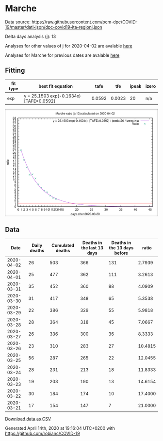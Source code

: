 # Marche

Data source: https://raw.githubusercontent.com/pcm-dpc/COVID-19/master/dati-json/dpc-covid19-ita-regioni.json

Delta days analysis (j): 13

Analyses for other values of j for 2020-04-02 are avalable [here](../2020-04-02/README.md)

Analyses for Marche for previous dates are avalable [here](../README.md)

## Fitting 
|fit type|best fit equation|tafe|tfe|ipeak|izero|
|-------|-----|--------|------|---|---|
|exp|y = 25.1503 exp(-0.1634x)  [TAFE=0.0592]|0.0592|0.0023|20|n/a|

![Plot](COVID-19_marche_j13_2020-04-02.png)

## Data
|Date|Daily deaths|Cumulated deaths|Deaths in the last 13 days|Deaths in the 13 days before|ratio|
|----|----------|-----------|-------|--------------------|-----|
|2020-04-02|26|503|366|131|2.7939|
|2020-04-01|25|477|362|111|3.2613|
|2020-03-31|35|452|360|88|4.0909|
|2020-03-30|31|417|348|65|5.3538|
|2020-03-29|22|386|329|55|5.9818|
|2020-03-28|28|364|318|45|7.0667|
|2020-03-27|26|336|300|36|8.3333|
|2020-03-26|23|310|283|27|10.4815|
|2020-03-25|56|287|265|22|12.0455|
|2020-03-24|28|231|213|18|11.8333|
|2020-03-23|19|203|190|13|14.6154|
|2020-03-22|30|184|174|10|17.4000|
|2020-03-21|17|154|147|7|21.0000|

[Download data as CSV](COVID-19_marche_j13_2020-04-02.csv)

Generated April 14th, 2020 at 19:16:04 UTC+0200 with https://github.com/robianc/COVID-19
